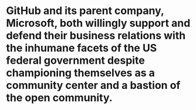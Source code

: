 # GitHub and its parent company, Microsoft, both willingly support and defend their business relations with the inhumane facets of the US federal government despite championing themselves as a community center and a bastion of the open community.
